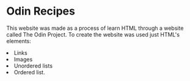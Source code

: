 # Odin Recipes
This website was made as a process of learn HTML through a website called The Odin Project. 
To create the  website was used just HTML's elements: 
<li>Links</li>
<li>Images</li>
<li>Unordered lists</li>
<li>Ordered list.</li>
